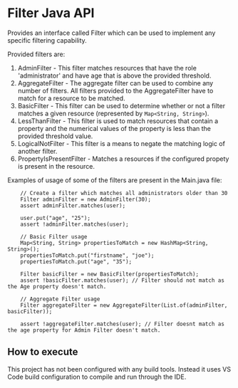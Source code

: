# Filter Java API

Provides an interface called Filter which can be used to implement any specific filtering capability.

Provided filters are:
1. AdminFilter - This filter matches resources that have the role 'administrator' and have age that is above the provided threshold.
2. AggregateFilter - The aggregate filter can be used to combine any number of filters. All filters provided to the AggregateFilter have to match for a resource to be matched.
3. BasicFilter - This filter can be used to determine whether or not a filter matches a given resource (represented by  `Map<String, String>`).
4. LessThanFilter - This filter is used to match resources that contain a property and the numerical values of the property is less than the provided threshold value.
5. LogicalNotFilter - This filter is a means to negate the matching logic of another filter.
6. PropertyIsPresentFilter - Matches a resources if the configured propety is present in the resource.

Examples of usage of some of the filters are present in the Main.java file:

```
    // Create a filter which matches all administrators older than 30
    Filter adminFilter = new AdminFilter(30);
    assert adminFilter.matches(user);

    user.put("age", "25");
    assert !adminFilter.matches(user);

    // Basic Filter usage
    Map<String, String> propertiesToMatch = new HashMap<String, String>();
    propertiesToMatch.put("firstname", "joe");
    propertiesToMatch.put("age", "35");

    Filter basicFilter = new BasicFilter(propertiesToMatch);
    assert !basicFilter.matches(user); // Filter should not match as the Age property doesn't match.

    // Aggregate Filter usage
    Filter aggregateFilter = new AggregateFilter(List.of(adminFilter, basicFilter));
    
    assert !aggregateFilter.matches(user); // Filter doesnt match as the age property for Admin Filter doesn't match.
```


## How to execute
This project has not been configured with any build tools. Instead it uses VS Code build configuration to compile and run through the IDE.